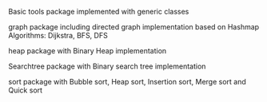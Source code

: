 Basic tools package implemented with generic classes

graph package including directed graph implementation based on Hashmap 
Algorithms: Dijkstra, BFS, DFS

heap package with Binary Heap implementation

Searchtree package with Binary search tree implementation

sort package with 
Bubble sort, Heap sort, Insertion sort, Merge sort and Quick sort
